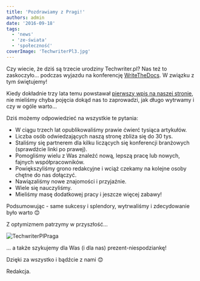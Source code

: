 ```yaml
---
title: 'Pozdrawiamy z Pragi!'
authors: admin
date: '2016-09-18'
tags:
  - 'news'
  - 'ze-świata'
  - 'społeczność'
coverImage: 'TechwriterPl3.jpg'
---
```


Czy wiecie, że dziś są trzecie urodziny Techwriter.pl? Nas też to zaskoczyło...
podczas wyjazdu na konferencję
[WriteTheDocs](http://www.writethedocs.org/conf/eu/2016/). W związku z tym
świętujemy!

<!--truncate-->

Kiedy dokładnie trzy lata temu powstawał
[pierwszy wpis na naszej stronie](../witaj-swiecie/index.md), nie mieliśmy chyba
pojęcia dokąd nas to zaprowadzi, jak długo wytrwamy i czy w ogóle warto...

Dziś możemy odpowiedzieć na wszystkie te pytania:

- W ciągu trzech lat opublikowaliśmy prawie ćwierć tysiąca artykułów.
- Liczba osób odwiedzających naszą stronę zbliża się do 30 tys.
- Staliśmy się partnerem dla kilku liczących się konferencji branżowych
  (sprawdźcie linki po prawej).
- Pomogliśmy wielu z Was znaleźć nową, lepszą pracę lub nowych, fajnych
  współpracowników.
- Powiększyliśmy grono redakcyjne i wciąż czekamy na kolejne osoby chętne do nas
  dołączyć.
- Nawiązaliśmy nowe znajomości i przyjaźnie.
- Wiele się nauczyliśmy.
- Mieliśmy masę dodatkowej pracy i jeszcze więcej zabawy!

Podsumowując - same sukcesy i splendory, wytrwaliśmy i zdecydowanie było warto
😊

Z optymizmem patrzymy w przyszłość...

![TechwriterPlPraga](images/TechwriterPlPraga-1024x576.jpg)

... a także szykujemy dla Was (i dla nas) prezent-niespodziankę!

Dzięki za wszystko i bądźcie z nami 😊

Redakcja.
